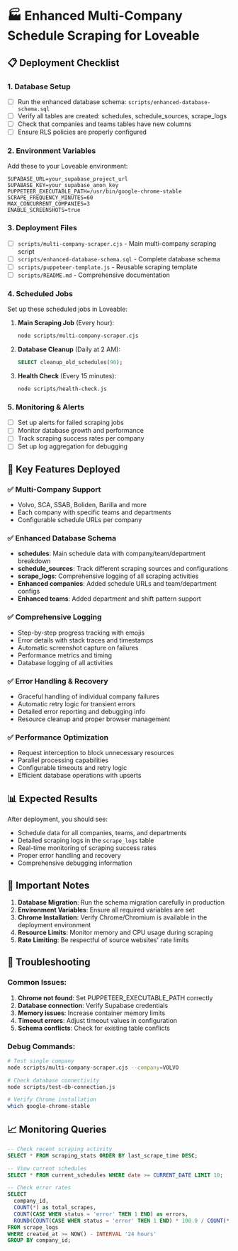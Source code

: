 
# 🏭 Enhanced Multi-Company Schedule Scraping for Loveable

## 📋 Deployment Checklist

### 1. Database Setup
- [ ] Run the enhanced database schema: `scripts/enhanced-database-schema.sql`
- [ ] Verify all tables are created: schedules, schedule_sources, scrape_logs
- [ ] Check that companies and teams tables have new columns
- [ ] Ensure RLS policies are properly configured

### 2. Environment Variables
Add these to your Loveable environment:

```
SUPABASE_URL=your_supabase_project_url
SUPABASE_KEY=your_supabase_anon_key
PUPPETEER_EXECUTABLE_PATH=/usr/bin/google-chrome-stable
SCRAPE_FREQUENCY_MINUTES=60
MAX_CONCURRENT_COMPANIES=3
ENABLE_SCREENSHOTS=true
```

### 3. Deployment Files
- [ ] `scripts/multi-company-scraper.cjs` - Main multi-company scraping script
- [ ] `scripts/enhanced-database-schema.sql` - Complete database schema
- [ ] `scripts/puppeteer-template.js` - Reusable scraping template
- [ ] `scripts/README.md` - Comprehensive documentation

### 4. Scheduled Jobs
Set up these scheduled jobs in Loveable:

1. **Main Scraping Job** (Every hour):
   ```bash
   node scripts/multi-company-scraper.cjs
   ```

2. **Database Cleanup** (Daily at 2 AM):
   ```sql
   SELECT cleanup_old_schedules(90);
   ```

3. **Health Check** (Every 15 minutes):
   ```bash
   node scripts/health-check.js
   ```

### 5. Monitoring & Alerts
- [ ] Set up alerts for failed scraping jobs
- [ ] Monitor database growth and performance
- [ ] Track scraping success rates per company
- [ ] Set up log aggregation for debugging

## 🎯 Key Features Deployed

### ✅ Multi-Company Support
- Volvo, SCA, SSAB, Boliden, Barilla and more
- Each company with specific teams and departments
- Configurable schedule URLs per company

### ✅ Enhanced Database Schema
- **schedules**: Main schedule data with company/team/department breakdown
- **schedule_sources**: Track different scraping sources and configurations
- **scrape_logs**: Comprehensive logging of all scraping activities
- **Enhanced companies**: Added schedule URLs and team/department configs
- **Enhanced teams**: Added department and shift pattern support

### ✅ Comprehensive Logging
- Step-by-step progress tracking with emojis
- Error details with stack traces and timestamps
- Automatic screenshot capture on failures
- Performance metrics and timing
- Database logging of all activities

### ✅ Error Handling & Recovery
- Graceful handling of individual company failures
- Automatic retry logic for transient errors
- Detailed error reporting and debugging info
- Resource cleanup and proper browser management

### ✅ Performance Optimization
- Request interception to block unnecessary resources
- Parallel processing capabilities
- Configurable timeouts and retry logic
- Efficient database operations with upserts

## 📊 Expected Results

After deployment, you should see:
- Schedule data for all companies, teams, and departments
- Detailed scraping logs in the `scrape_logs` table
- Real-time monitoring of scraping success rates
- Proper error handling and recovery
- Comprehensive debugging information

## 🚨 Important Notes

1. **Database Migration**: Run the schema migration carefully in production
2. **Environment Variables**: Ensure all required variables are set
3. **Chrome Installation**: Verify Chrome/Chromium is available in the deployment environment
4. **Resource Limits**: Monitor memory and CPU usage during scraping
5. **Rate Limiting**: Be respectful of source websites' rate limits

## 🔧 Troubleshooting

### Common Issues:
1. **Chrome not found**: Set PUPPETEER_EXECUTABLE_PATH correctly
2. **Database connection**: Verify Supabase credentials
3. **Memory issues**: Increase container memory limits
4. **Timeout errors**: Adjust timeout values in configuration
5. **Schema conflicts**: Check for existing table conflicts

### Debug Commands:
```bash
# Test single company
node scripts/multi-company-scraper.cjs --company=VOLVO

# Check database connectivity
node scripts/test-db-connection.js

# Verify Chrome installation
which google-chrome-stable
```

## 📈 Monitoring Queries

```sql
-- Check recent scraping activity
SELECT * FROM scraping_stats ORDER BY last_scrape_time DESC;

-- View current schedules
SELECT * FROM current_schedules WHERE date >= CURRENT_DATE LIMIT 10;

-- Check error rates
SELECT 
  company_id,
  COUNT(*) as total_scrapes,
  COUNT(CASE WHEN status = 'error' THEN 1 END) as errors,
  ROUND(COUNT(CASE WHEN status = 'error' THEN 1 END) * 100.0 / COUNT(*), 2) as error_rate
FROM scrape_logs 
WHERE created_at >= NOW() - INTERVAL '24 hours'
GROUP BY company_id;
```
